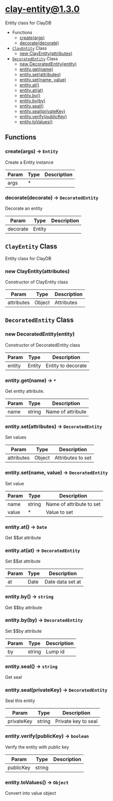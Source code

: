 # clay-entity@1.3.0

Entity class for ClayDB

+ Functions
  + [create(args)](#clay-entity-function-create)
  + [decorate(decorate)](#clay-entity-function-decorate)
+ [`ClayEntity`](#clay-entity-classes) Class
  + [new ClayEntity(attributes)](#clay-entity-classes-clay-entity-constructor)
+ [`DecoratedEntity`](#clay-entity-classes) Class
  + [new DecoratedEntity(entity)](#clay-entity-classes-decorated-entity-constructor)
  + [entity.get(name)](#clay-entity-classes-decorated-entity-get)
  + [entity.set(attributes)](#clay-entity-classes-decorated-entity-set)
  + [entity.set(name, value)](#clay-entity-classes-decorated-entity-set)
  + [entity.at()](#clay-entity-classes-decorated-entity-at)
  + [entity.at(at)](#clay-entity-classes-decorated-entity-at)
  + [entity.by()](#clay-entity-classes-decorated-entity-by)
  + [entity.by(by)](#clay-entity-classes-decorated-entity-by)
  + [entity.seal()](#clay-entity-classes-decorated-entity-seal)
  + [entity.seal(privateKey)](#clay-entity-classes-decorated-entity-seal)
  + [entity.verify(publicKey)](#clay-entity-classes-decorated-entity-verify)
  + [entity.toValues()](#clay-entity-classes-decorated-entity-toValues)

## Functions

<a class='md-heading-link' name="clay-entity-function-create" ></a>

### create(args) -> `Entity`

Create a Entity instance

| Param | Type | Description |
| ----- | --- | -------- |
| args | * |  |

<a class='md-heading-link' name="clay-entity-function-decorate" ></a>

### decorate(decorate) -> `DecoratedEntity`

Decorate an entity

| Param | Type | Description |
| ----- | --- | -------- |
| decorate | Entity |  |



<a class='md-heading-link' name="clay-entity-classes"></a>

## `ClayEntity` Class

Entity class for ClayDB




<a class='md-heading-link' name="clay-entity-classes-clay-entity-constructor" ></a>

### new ClayEntity(attributes)

Constructor of ClayEntity class

| Param | Type | Description |
| ----- | --- | -------- |
| attributes | Object | Attributes |


<a class='md-heading-link' name="clay-entity-classes"></a>

## `DecoratedEntity` Class






<a class='md-heading-link' name="clay-entity-classes-decorated-entity-constructor" ></a>

### new DecoratedEntity(entity)

Constructor of DecoratedEntity class

| Param | Type | Description |
| ----- | --- | -------- |
| entity | Entity | Entity to decorate |


<a class='md-heading-link' name="clay-entity-classes-decorated-entity-get" ></a>

### entity.get(name) -> `*`

Get entity attribute.

| Param | Type | Description |
| ----- | --- | -------- |
| name | string | Name of attribute |


<a class='md-heading-link' name="clay-entity-classes-decorated-entity-set" ></a>

### entity.set(attributes) -> `DecoratedEntity`

Set values

| Param | Type | Description |
| ----- | --- | -------- |
| attributes | Object | Attributes to set |


<a class='md-heading-link' name="clay-entity-classes-decorated-entity-set" ></a>

### entity.set(name, value) -> `DecoratedEntity`

Set value

| Param | Type | Description |
| ----- | --- | -------- |
| name | string | Name of attribute to set |
| value | * | Value to set |


<a class='md-heading-link' name="clay-entity-classes-decorated-entity-at" ></a>

### entity.at() -> `Date`

Get $$at attribute

<a class='md-heading-link' name="clay-entity-classes-decorated-entity-at" ></a>

### entity.at(at) -> `DecoratedEntity`

Set $$at attribute

| Param | Type | Description |
| ----- | --- | -------- |
| at | Date | Date data set at |


<a class='md-heading-link' name="clay-entity-classes-decorated-entity-by" ></a>

### entity.by() -> `string`

Get $$by attribute

<a class='md-heading-link' name="clay-entity-classes-decorated-entity-by" ></a>

### entity.by(by) -> `DecoratedEntity`

Set $$by attribute

| Param | Type | Description |
| ----- | --- | -------- |
| by | string | Lump id |


<a class='md-heading-link' name="clay-entity-classes-decorated-entity-seal" ></a>

### entity.seal() -> `string`

Get seal

<a class='md-heading-link' name="clay-entity-classes-decorated-entity-seal" ></a>

### entity.seal(privateKey) -> `DecoratedEntity`

Seal this entity

| Param | Type | Description |
| ----- | --- | -------- |
| privateKey | string | Private key to seal |


<a class='md-heading-link' name="clay-entity-classes-decorated-entity-verify" ></a>

### entity.verify(publicKey) -> `boolean`

Verify the entity with public key

| Param | Type | Description |
| ----- | --- | -------- |
| publicKey | string |  |


<a class='md-heading-link' name="clay-entity-classes-decorated-entity-toValues" ></a>

### entity.toValues() -> `Object`

Convert into value object



